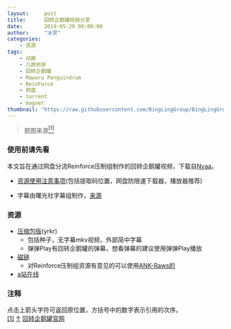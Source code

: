 ```yaml
---
layout:     post
title:      回转企鹅罐视频分享
date:       2019-05-29 09:00:00
author:     "冰灵"
categories:
    - 资源
tags:
    - 动画
    - 几原邦彦
    - 回转企鹅罐
    - Mawaru Penguindrum
    - ReinForce
    - 网盘
    - torrent
    - magnet
thumbnail: "https://raw.githubusercontent.com/BingLingGroup/BingLingGroup.github.io/img/Mawaru_Penguindrum_share/Mawaru_Penguindrum_share.jpg"
---
```

>题图来源<escape><a name = "ref_1_s"><a href="#ref_1_d"><sup>[1]</sup></a></a></escape>

### 使用前请先看

本文旨在通过网盘分流Reinforce压制组制作的回转企鹅罐视频，下载自[Nyaa][nyaa_reinforce]。

- [资源使用注意事项](share_notice.html)(包括提取码位置，网盘防限速下载器，播放器推荐)

- 字幕由曙光社字幕组制作，[来源][VCB_S_sub]

### 资源

- [压缩包版][compress](yrkr)
  - 包括种子，无字幕mkv视频，外部简中字幕
  - 弹弹Play有回转企鹅罐的弹幕，想看弹幕的建议使用弹弹Play播放
- [磁链][magnet]
  - 对Reinforce压制组资源有意见的可以使用[ANK-Raws的][magnet_fallback]
- [a站在线][acfun]

### 注释

点击上箭头字符可返回原位置，方括号中的数字表示引用的次序。
<escape></br><a name = "ref_1_d"><a href = "#ref_1_d">[1]</a></a></escape> <escape><a href = "#ref_1_s">↑</a></escape> <escape><a href = "http://penguindrum.jp/">回转企鹅罐官网</a></escape>

[nyaa_reinforce]: https://nyaa.si/view/321024
[VCB_S_sub]: http://bbs.vcb-s.com/thread-164-1-1.html
[compress]: https://pan.baidu.com/s/1XiL1a5Ypyz7b2ROu7bjnhg
[magnet]: magnet:?xt=urn:btih:265701ce99f0ab2c2c2c3b6d07f5750278587682&dn=%5bReinForce%5d%20Mawaru%20Penguindrum%20(BDRip%201920x1080%20x264%20FLAC)&tr=http%3a%2f%2fopen.touki.ru%2fannounce.php&tr=http%3a%2f%2fretracker.local%2fannounce&tr=udp%3a%2f%2ftracker.openbittorrent.com%3a80%2fannounce&tr=udp%3a%2f%2ftracker.publicbt.com%3a80%2fannounce&tr=udp%3a%2f%2ftracker.prq.to%3a80%2fannounce&tr=http%3a%2f%2f121.14.98.151%3a9090%2fannounce&tr=http%3a%2f%2f94.228.192.98%2fannounce&tr=udp%3a%2f%2f208.67.16.113%3a8000%2fannonuce&tr=http%3a%2f%2fbt.dmhy.net%2fannonuce&tr=http%3a%2f%2fshare.dmhy.me%2fannonuce&tr=http%3a%2f%2ftracker.btcake.com%2fannounce&tr=http%3a%2f%2ftracker.ipv6tracker.org%3a80%2fannounce&tr=http%3a%2f%2ftracker.ktxp.com%3a6868%2fannounce&tr=http%3a%2f%2ftracker.ktxp.com%3a7070%2fannounce&tr=udp%3a%2f%2fbt.sc-ol.com%3a2710%2fannounce&tr=http%3a%2f%2fbt.sc-ol.com%3a2710%2fannounce
[acfun]: https://www.acfun.cn/v/ac4166766
[magnet_fallback]: magnet:?xt=urn:btih:735cdc9b771ef8b26bee1c29ec54eeae8092b177&dn=%5BANK-Raws%5D%20Mawaru%20Penguindrum%20%28BDrip%201920x1080%20x264%20AC3%20FLACHi10P%29&tr=http%3A%2F%2Fnyaa.tracker.wf%3A7777%2Fannounce&tr=udp%3A%2F%2Fopen.stealth.si%3A80%2Fannounce&tr=udp%3A%2F%2Ftracker.opentrackr.org%3A1337%2Fannounce&tr=udp%3A%2F%2Ftracker.coppersurfer.tk%3A6969%2Fannounce&tr=udp%3A%2F%2Fexodus.desync.com%3A6969%2Fannounce
